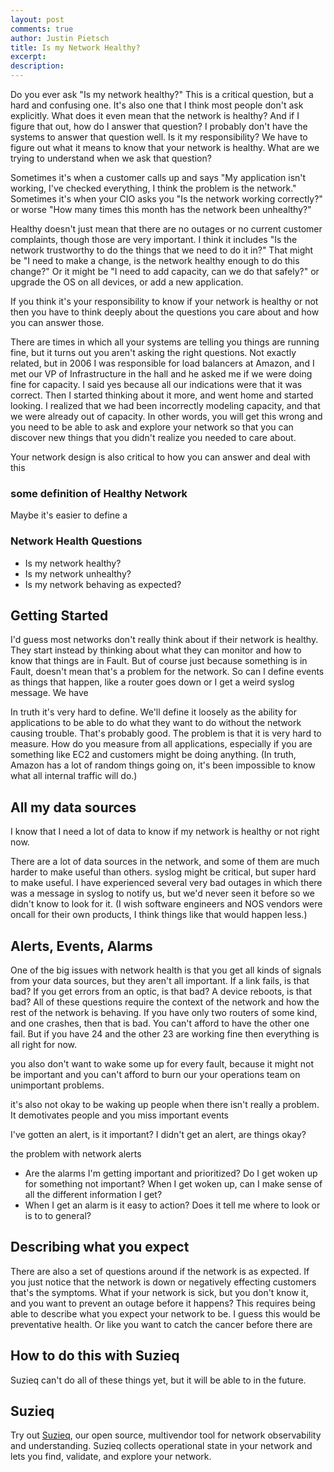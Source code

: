 ```yaml
---
layout: post
comments: true
author: Justin Pietsch
title: Is my Network Healthy?
excerpt: 
description: 
---
```

Do you ever ask "Is my network healthy?" This is a critical question, but a hard and confusing one. It's also one that I think most people don't ask explicitly. What does it even mean that the network is healthy? And if I figure that out, how do I answer that question? I probably don't have the systems to answer that question well. Is it my responsibility? We have to figure out what it means to know that your network is healthy. What are we trying to understand when we ask that question? 

Sometimes it's when a customer calls up and says "My application isn't working, I've checked everything, I think the problem is the network." Sometimes it's when your CIO asks you "Is the network working correctly?" or worse "How many times this month has the network been unhealthy?"

Healthy doesn't just mean that there are no outages or no current customer complaints, though those are very important. I think it includes "Is the network trustworthy to do the things that we need to do it in?" That might be "I need to make a change, is the network healthy enough to do this change?" Or it might be "I need to add capacity, can we do that safely?" or upgrade the OS on all devices, or add a new application.

If you think it's your responsibility to know if your network is healthy or not then you have to think deeply about the questions you care about and how you can answer those. 

There are times in which all your systems are telling you things are running fine, but it turns out you aren't asking the right questions. Not exactly related, but in 2006 I was responsible for load balancers at Amazon, and I met our VP of Infrastructure in the hall and he asked me if we were doing fine for capacity. I said yes because all our indications were that it was correct. Then I started thinking about it more, and went home and started looking. I realized that we had been incorrectly modeling capacity, and that we were already out of capacity. In other words, you will get this wrong and you need to be able to ask and explore your network so that you can discover new things that you didn't realize you needed to care about.


Your network design is also critical to how you can answer and deal with this


### some definition of Healthy Network
Maybe it's easier to define a 

### Network Health Questions
* Is my network healthy?
* Is my network unhealthy?
* Is my network behaving as expected?


## Getting Started
I'd guess most networks don't really think about if their network is healthy. They start instead by thinking about what they can monitor and how to know that things are in Fault. But of course just because something is in Fault, doesn't mean that's a problem for the network. So can I define events as things that happen, like a router goes down or I get a weird syslog message. We have 


In truth it's very hard to define. We'll define it loosely as the ability for applications to be able to do what they want to do without the network causing trouble. That's probably good. The problem is that it is very hard to measure. How do you measure from all applications, especially if you are something like EC2 and customers might be doing anything. (In truth, Amazon has a lot of random things going on, it's been impossible to know what all internal traffic will do.)

## All my data sources

I know that I need a lot of data to know if my network is healthy or not right now. 

There are a lot of data sources in the network, and some of them are much harder to make useful than others. syslog might be critical, but super hard to make useful. I have experienced several very bad outages in which there was a message in syslog to notify us, but we'd never seen it before so we didn't know to look for it. (I wish software engineers and NOS vendors were oncall for their own products, I think things like that would happen less.)

## Alerts, Events, Alarms

One of the big issues with network health is that you get all kinds of signals from your data sources, but they aren't all important. If a link fails, is that bad? If you get errors from an optic, is that bad? A device reboots, is that bad? All of these questions require the context of the network and how the rest of the network is behaving. If you have only two routers of some kind, and one crashes, then that is bad. You can't afford to have the other one fail. But if you have 24 and the other 23 are working fine then everything is all right for now.


you also don't want to wake some up for every fault, because it might not be important and you can't afford to burn our your operations team on unimportant problems.

it's also not okay to be waking up people when there isn't really a problem. It demotivates people and you miss important events

I've gotten an alert, is it important?
I didn't get an alert, are things okay?

the problem with network alerts

- Are the alarms I'm getting important and prioritized? Do I get woken up for something not important? When I get woken up, can I make sense of all the different information I get?
- When I get an alarm is it easy to action? Does it tell me where to look or is to to general?

## Describing what you expect
There are also a set of questions around if the network is as expected. If you just notice that the network is down or negatively effecting customers that's the symptoms. What if your network is sick, but you don't know it, and you want to prevent an outage before it happens? This requires
being able to describe what you expect your network to be. I guess this would be preventative health. Or like you want to catch the cancer before there are 


## How to do this with Suzieq
Suzieq can't do all of these things yet, but it will be able to in the future. 

## Suzieq
Try out [Suzieq](https://www.stardustsystems.net/suzieq/), our open source, multivendor tool for network observability and understanding. Suzieq collects operational state in your network and lets you find, validate, and explore your network.